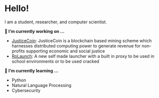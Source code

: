 # Hello!
I am a student, researcher, and computer scientist.

**🔭 I’m currently working on ...**
 - [JusticeCoin](https://github.com/rajansrohit/electron-justicecoin-desktop): JusticeCoin is a blockchain based mining scheme which harnesses distributed computing power to generate revenue for non-profits supporting economic and social justice
 - [RoLaunch](https://github.com/rajansrohit/java-rolaunch-minecraft-launcher): A new self made launcher with a built in proxy to be used in school environments or to be used cracked

**🌱 I’m currently learning ...**
 - Python
 - Natural Language Processing
 - Cybersecurity

<!---
rajansrohit/rajansrohit is a ✨ special ✨ repository because its `README.md` (this file) appears on your GitHub profile.
You can click the Preview link to take a look at your changes.
--->
